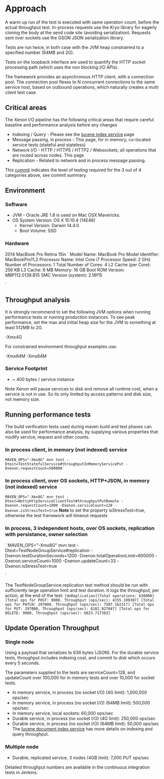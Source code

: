 # Approach
A warm up run of the test is executed with same operation count, before the actual throughput test. 
In-process requests use the Kryo library for eagerly cloning the body at the send code site (avoiding serialization). Requests sent over sockets use the GSON JSON serialization library. 

Tests are run twice, in both case with the JVM heap constrained to a specified number (64MB and 2G).

Tests on the loopback interface are used to quantify the HTTP socket processing path (which uses the non blocking I/O APIs).

The framework provides an asynchronous HTTP client, with a connection pool. The connection pool flexes to N concurrent connections to the same service host, based on outbound operations, which naturally creates a multi client test case.

## Critical areas

The Xenon I/O pipeline has the following critical areas that require careful baseline and performance analysis before any changes
 * Indexing / Query - Please see the [lucene index service](LuceneDocumentIndexService) page
 * Message passing, in process - This page, for in memory, co-located service tests (stateful and stateless)
 * Network I/O - HTTP / HTTPS / HTTP2 / Websockets, all operations that are routed across nodes. This page
 * Replication - Related to network and in process message passing.

This [commit](https://github.com/vmware/xenon/commit/57e0b064a11760089520a55e571f124ffd415ce3) indicates the level of testing required for the 3 out of 4 categories above, see commit summary.

## Environment
### Software

* JVM - Oracle JRE 1.8 is used on Mac OSX Mavericks.
* OS System Version:	OS X 10.10.4 (14E46)
  *  Kernel Version:	Darwin 14.4.0
  *  Boot Volume:	SSD

### Hardware
2014 MacBook Pro Retina 15in
`
  Model Name:	MacBook Pro
  Model Identifier:	MacBookPro11,2
  Processor Name:	Intel Core i7
  Processor Speed:	2 GHz
  Number of Processors:	1
  Total Number of Cores:	4
  L2 Cache (per Core):	256 KB
  L3 Cache:	6 MB
  Memory:	16 GB
  Boot ROM Version:	MBP112.0138.B15
  SMC Version (system):	2.18f15
 
`

## Throughput analysis
It is strongly recommend to set the following JVM options when running performance tests or running production instances. To see peak performance, set the max and initial heap size for the JVM to something at least 512MB to 2G.

-Xmx4G

For constrained environment throughput examples use:

-Xmx64M
-Xms64M

### Service Footprint
 * ~ 400 bytes / service instance

Note Xenon will pause services to disk and remove all runtime cost, when a service is not in use. So its only limited by access patterns and disk size, not memory size.

## Running performance tests

The build verification tests used during maven build and test phases can also be used for performance analysis, by supplying various properties that modify service, request and other counts.

### In process client, in memory (not indexed) service
`
MAVEN_OPS="-Xmx8G" mvn test -Dtest=TestStatefulService#throughputInMemoryServicePut -Dxenon.requestCount=500000
`

### In process client, over OS sockets, HTTP+JSON, in memory (not indexed) service
`
MAVEN_OPS="-Xmx8G" mvn test -Dtest=NettyHttpServiceClientTest#throughputPutRemote -Dxenon.requestCount=1000 -Dxenon.serviceCount=128 -Dxenon.isStressTest=true
`
**Note** to set the property isStressTest=true, otherwise the test framework will timeout requests

### In process, 3 independent hosts, over OS sockets, replication with persistance, owner selection
`
MAVEN_OPS="-Xmx8G" mvn test -Dtest=TestNodeGroupService#replication -Dxenon.testDurationSeconds=1200 -Dxenon.totalOperationLimit=600000 -Dxenon.serviceCount=1000 -Dxenon.updateCount=33  -Dxenon.isStressTest=true

`

The TestNodeGroupService.replication test method should be run with sufficiently large operation limit and test duration.
It logs the throughput, per action, at the end of the test:
`
[doReplication][Total operations: 630000]
[Total ops for POST: 9000, Throughput (ops/sec): 4155.109307]
[Total ops for PATCH: 297000, Throughput (ops/sec): 7587.162317]
[Total ops for PUT: 297000, Throughput (ops/sec): 8182.927047]
[Total ops for DELETE: 9000, Throughput (ops/sec): 6023.717383]
`

## Update Operation Throughput

### Single node
Using a payload that serializes to 636 bytes (JSON). For the durable service tests, throughput includes indexing cost, and commit to disk which occurs every 5 seconds.

The parameters supplied to the tests are serviceCount=128, and updateCount over 100,000 for in memory tests and over 10,000 for socket tests.

 * In memory service, in process (no socket I/O) (4G limit): 1,000,000 ops/sec
 * In memory service, in process (no socket I/O) (64MB limit): 500,000 ops/sec
 * In memory service, local sockets: 60,000 ops/sec
 * Durable service, in process (no socket I/O) (4G limit): 250,000 ops/sec
 * Durable service, in process (no socket I/O) (64MB limit): 50,000 ops/sec
The [lucene document index service](./luceneDocumentIndexService#performance) has more details on indexing and query throughput.

### Multiple node
 * Durable, replicated service, 3 nodes (4GB limit): 7,000 PUT ops/sec

Detailed throughput numbers are available in the continuous integration tests in Jenkins.